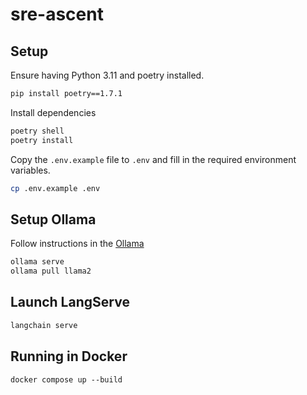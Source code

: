 # sre-ascent

## Setup

Ensure having Python 3.11 and poetry installed.

```bash
pip install poetry==1.7.1
```

Install dependencies

```bash
poetry shell
poetry install
```

Copy the `.env.example` file to `.env` and fill in the required environment variables.

```bash
cp .env.example .env
```

## Setup Ollama

Follow instructions in the [Ollama](https://github.com/ollama/ollama)

```bash
ollama serve
ollama pull llama2
```

## Launch LangServe

```bash
langchain serve
```

## Running in Docker

```shell
docker compose up --build
```
